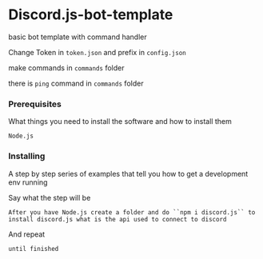 # Discord.js-bot-template
basic bot template with command handler

Change Token in ``token.json`` and prefix in ``config.json``

make commands in ``commands`` folder

there is ``ping`` command in ``commands`` folder
### Prerequisites

What things you need to install the software and how to install them

```
Node.js
```
### Installing

A step by step series of examples that tell you how to get a development env running

Say what the step will be

```
After you have Node.js create a folder and do ``npm i discord.js`` to install discord.js what is the api used to connect to discord
```

And repeat

```
until finished
```
